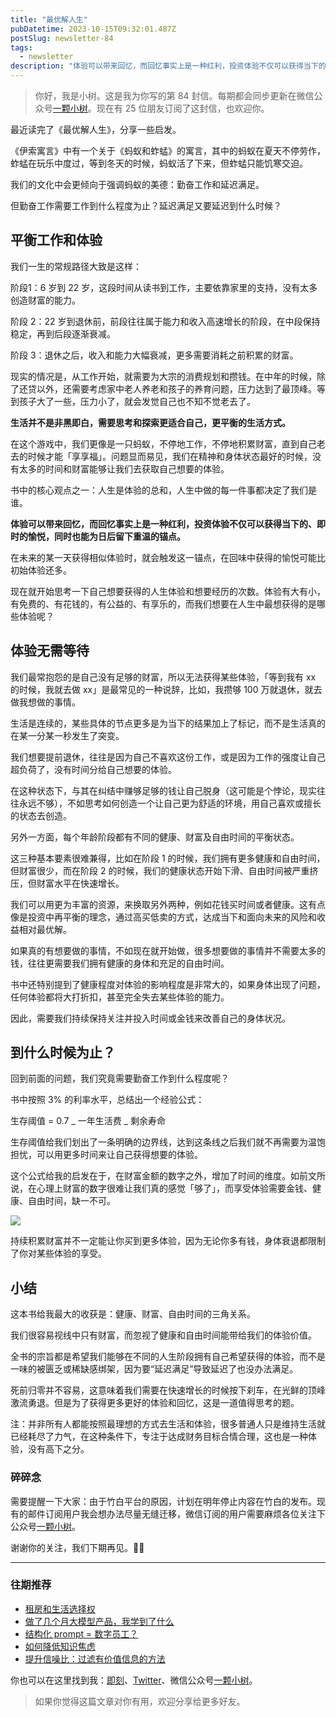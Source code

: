 ```yaml
---
title: "最优解人生"
pubDatetime: 2023-10-15T09:32:01.487Z
postSlug: newsletter-84
tags:
  - newsletter
description: "体验可以带来回忆，而回忆事实上是一种红利，投资体验不仅可以获得当下的、即时的愉悦，同时也能为日后留下重温的锚点。"
---
```


> 你好，我是小树。这是我为你写的第 84 封信。每期都会同步更新在微信公众号[一颗小树](https://weixin.sogou.com/weixin?query=a_warm_tree)。现在有 25 位朋友订阅了这封信，也欢迎你。

最近读完了《最优解人生》，分享一些启发。

《伊索寓言》中有一个关于《蚂蚁和蚱蜢》的寓言，其中的蚂蚁在夏天不停劳作，蚱蜢在玩乐中度过，等到冬天的时候，蚂蚁活了下来，但蚱蜢只能饥寒交迫。

我们的文化中会更倾向于强调蚂蚁的美德：勤奋工作和延迟满足。

但勤奋工作需要工作到什么程度为止？延迟满足又要延迟到什么时候？

## 平衡工作和体验

我们一生的常规路径大致是这样：

阶段1：6 岁到 22 岁，这段时间从读书到工作，主要依靠家里的支持，没有太多创造财富的能力。

阶段 2：22 岁到退休前，前段往往属于能力和收入高速增长的阶段，在中段保持稳定，再到后段逐渐衰减。

阶段 3：退休之后，收入和能力大幅衰减，更多需要消耗之前积累的财富。

现实的情况是，从工作开始，就需要为大宗的消费规划和攒钱。在中年的时候，除了还贷以外，还需要考虑家中老人养老和孩子的养育问题，压力达到了最顶峰。等到孩子大了一些，压力小了，就会发觉自己也不知不觉老去了。

**生活并不是非黑即白，需要思考和探索更适合自己，更平衡的生活方式。**

在这个游戏中，我们更像是一只蚂蚁，不停地工作，不停地积累财富，直到自己老去的时候才能「享享福」。问题显而易见，我们在精神和身体状态最好的时候，没有太多的时间和财富能够让我们去获取自己想要的体验。

书中的核心观点之一：人生是体验的总和，人生中做的每一件事都决定了我们是谁。

**体验可以带来回忆，而回忆事实上是一种红利，投资体验不仅可以获得当下的、即时的愉悦，同时也能为日后留下重温的锚点。**

在未来的某一天获得相似体验时，就会触发这一锚点，在回味中获得的愉悦可能比初始体验还多。

现在就开始思考一下自己想要获得的人生体验和想要经历的次数。体验有大有小，有免费的、有花钱的，有公益的、有享乐的，而我们想要在人生中最想获得的是哪些体验呢？

## 体验无需等待

我们最常抱怨的是自己没有足够的财富，所以无法获得某些体验，「等到我有 xx 的时候，我就去做 xx」是最常见的一种说辞，比如，我攒够 100 万就退休，就去做我想做的事情。

生活是连续的，某些具体的节点更多是为当下的结果加上了标记，而不是生活真的在某一分某一秒发生了突变。

我们想要提前退休，往往是因为自己不喜欢这份工作，或是因为工作的强度让自己超负荷了，没有时间分给自己想要的体验。

在这种状态下，与其在纠结中赚够足够的钱让自己脱身（这可能是个悖论，现实往往永远不够），不如思考如何创造一个让自己更为舒适的环境，用自己喜欢或擅长的状态去创造。

另外一方面，每个年龄阶段都有不同的健康、财富及自由时间的平衡状态。

这三种基本要素很难兼得，比如在阶段 1 的时候，我们拥有更多健康和自由时间，但财富很少，而在阶段 2 的时候，我们的健康状态开始下滑、自由时间被严重挤压，但财富水平在快速增长。

我们可以用更为丰富的资源，来换取另外两种，例如花钱买时间或者健康。这有点像是投资中再平衡的理念，通过高买低卖的方式，达成当下和面向未来的风险和收益相对最优解。

如果真的有想要做的事情，不如现在就开始做，很多想要做的事情并不需要太多的钱，往往更需要我们拥有健康的身体和充足的自由时间。

书中还特别提到了健康程度对体验的影响程度是非常大的，如果身体出现了问题，任何体验都将大打折扣，甚至完全失去某些体验的能力。

因此，需要我们持续保持关注并投入时间或金钱来改善自己的身体状况。

## 到什么时候为止？

回到前面的问题，我们究竟需要勤奋工作到什么程度呢？

书中按照 3% 的利率水平，总结出一个经验公式：

生存阈值 = 0.7 _ 一年生活费 _ 剩余寿命

生存阈值给我们划出了一条明确的边界线，达到这条线之后我们就不再需要为温饱担忧，可以用更多时间来让自己获得想要的体验。

这个公式给我的启发在于，在财富金额的数字之外，增加了时间的维度。如前文所说，在心理上财富的数字很难让我们真的感觉「够了」，而享受体验需要金钱、健康、自由时间，缺一不可。

![](/images/newsletter-84/chart.png)

持续积累财富并不一定能让你买到更多体验，因为无论你多有钱，身体衰退都限制了你对某些体验的享受。

## 小结

这本书给我最大的收获是：健康、财富、自由时间的三角关系。

我们很容易视线中只有财富，而忽视了健康和自由时间能带给我们的体验价值。

全书的宗旨都是希望我们能够在不同的人生阶段拥有自己希望获得的体验，而不是一味的被匮乏或稀缺感绑架，因为要“延迟满足”导致延迟了也没办法满足。

死前归零并不容易，这意味着我们需要在快速增长的时候按下刹车，在光鲜的顶峰激流勇退。但是为了获得更多更好的体验和回忆，这是一道值得思考的题。

注：并非所有人都能按照最理想的方式去生活和体验，很多普通人只是维持生活就已经耗尽了力气，在这种条件下，专注于达成财务目标合情合理，这也是一种体验，没有高下之分。

### 碎碎念

需要提醒一下大家：由于竹白平台的原因，计划在明年停止内容在竹白的发布。现有的邮件订阅用户我会想办法尽量无缝迁移，微信订阅的用户需要麻烦各位关注下公众号[一颗小树](https://weixin.sogou.com/weixin?query=a_warm_tree)。

谢谢你的关注，我们下期再见。👋🏻

---

### 往期推荐

- [租房和生活选择权](https://mp.weixin.qq.com/s/r9bwut24cnqEX_piyjid5Q)
- [做了几个月大模型产品，我学到了什么](https://mp.weixin.qq.com/s/3b6FABhlkNY20hA_gVJsnw)
- [结构化 prompt = 数字员工？](https://mp.weixin.qq.com/s/pAjM2BG2S49Pp0uc1ocZSA)
- [如何降低知识焦虑](https://mp.weixin.qq.com/s/1zbdWLiCksXQeXfV3GhVDg)
- [提升信噪比：过滤有价值信息的方法](https://mp.weixin.qq.com/s/Pws-J-GKtonh8sZlAs5L0A)

你也可以在这里找到我：[即刻](https://okjk.co/3Vsn5T)、[Twitter](https://twitter.com/yeshu_in_future)、微信公众号[一颗小树](https://weixin.sogou.com/weixin?query=a_warm_tree)。

> 如果你觉得这篇文章对你有用，欢迎分享给更多好友。
